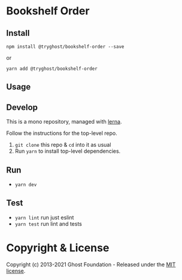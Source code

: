 # Bookshelf Order

## Install

`npm install @tryghost/bookshelf-order --save`

or

`yarn add @tryghost/bookshelf-order`


## Usage


## Develop

This is a mono repository, managed with [lerna](https://lernajs.io/).

Follow the instructions for the top-level repo.
1. `git clone` this repo & `cd` into it as usual
2. Run `yarn` to install top-level dependencies.


## Run

- `yarn dev`


## Test

- `yarn lint` run just eslint
- `yarn test` run lint and tests




# Copyright & License 

Copyright (c) 2013-2021 Ghost Foundation - Released under the [MIT license](LICENSE).